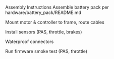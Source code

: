 
Assembly Instructions
Assemble battery pack per hardware/battery_pack/README.md

Mount motor & controller to frame, route cables

Install sensors (PAS, throttle, brakes)

Waterproof connectors

Run firmware smoke test (PAS, throttle)